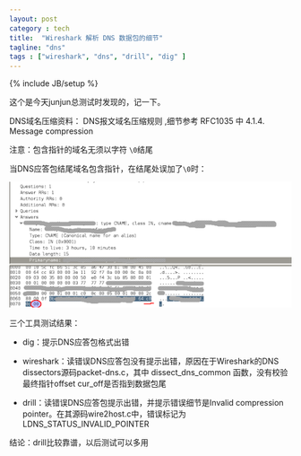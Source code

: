 ```yaml
---
layout: post
category : tech
title:  "Wireshark 解析 DNS 数据包的细节"
tagline: "dns"
tags : ["wireshark", "dns", "drill", "dig" ] 
---
```

{% include JB/setup %}

这个是今天junjun总测试时发现的，记一下。

DNS域名压缩资料： DNS报文域名压缩规则 ,细节参考 RFC1035 中 4.1.4. Message compression

注意：包含指针的域名无须以字符 ``\0``结尾

当DNS应答包结尾域名包含指针，在结尾处误加了``\0``时：

![wireshark_dns_parse](/assets/posts/wireshark_dns_parse.png)

三个工具测试结果：

- dig：提示DNS应答包格式出错

- wireshark：读错误DNS应答包没有提示出错，原因在于Wireshark的DNS dissectors源码packet-dns.c，其中 dissect_dns_common 函数，没有校验最终指针offset cur_off是否指到数据包尾

- drill：读错误DNS应答包提示出错，并提示错误细节是Invalid compression pointer。在其源码wire2host.c中，错误标记为LDNS_STATUS_INVALID_POINTER

结论：drill比较靠谱，以后测试可以多用
